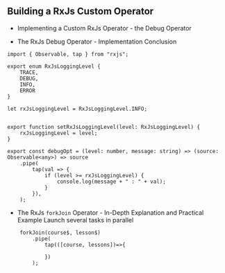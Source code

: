 ## Building a RxJs Custom Operator
- Implementing a Custom RxJs Operator - the Debug Operator

- The RxJs Debug Operator - Implementation Conclusion
```
import { Observable, tap } from "rxjs";

export enum RxJsLoggingLevel {
    TRACE,
    DEBUG,
    INFO,
    ERROR
}

let rxJsLoggingLevel = RxJsLoggingLevel.INFO;


export function setRxJsLoggingLevel(level: RxJsLoggingLevel) {
    rxJsLoggingLevel = level;
}

export const debugOpt = (level: number, message: string) => (source: Observable<any>) => source
    .pipe(
        tap(val => {
            if (level >= rxJsLoggingLevel) {
                console.log(message + " : " + val);
            }
        }),
    );
```
- The RxJs `forkJoin` Operator - In-Depth Explanation and Practical Example
    Launch several tasks in parallel
```
    forkJoin(course$, lesson$)
        .pipe(
            tap(([course, lessons])=>{

            })
        );
```
